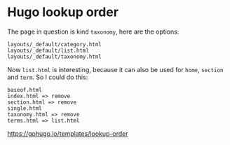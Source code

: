 # Hugo lookup order

The page in question is kind `taxonomy`, here are the options:

~~~
layouts/_default/category.html
layouts/_default/list.html
layouts/_default/taxonomy.html
~~~

Now `list.html` is interesting, because it can also be used for `home`,
`section` and `term`. So I could do this:

~~~
baseof.html
index.html => remove
section.html => remove
single.html
taxonomy.html => remove
terms.html => list.html
~~~

<https://gohugo.io/templates/lookup-order>
